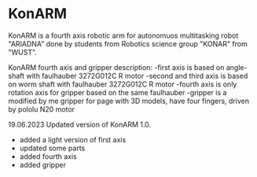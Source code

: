 # KonARM
KonARM is a fourth axis robotic arm for autonomuos multitasking robot "ARIADNA" done by students from Robotics science group "KONAR" from "WUST". 

KonARM fourth axis and gripper description:
-first axis is based on angle-shaft with faulhauber 3272G012C R motor
-second and third axis is based on worm shaft with faulhauber 3272G012C R motor
-fourth axis is only rotation axis for gripper based on the same faulhauber
-gripper is a modified by me gripper for page with 3D models, have four fingers, driven by pololu N20 motor



19.06.2023 Updated version of KonARM 1.0. 
- added a light version of first axis
- updated some parts 
- added fourth axis
- added gripper


